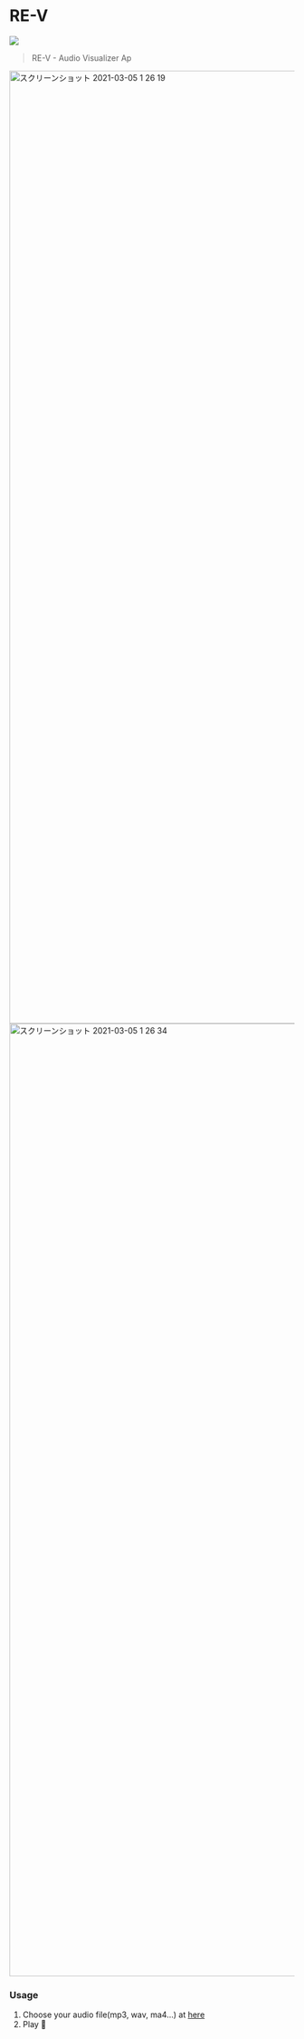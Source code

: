 # RE-V

![](https://re-v.vercel.app/og-image.png)

> RE-V - Audio Visualizer Ap

<img width="1680" alt="スクリーンショット 2021-03-05 1 26 19" src="https://user-images.githubusercontent.com/38882716/109995697-de47c300-7d51-11eb-8c86-191dade23d9f.png">

<img width="1680" alt="スクリーンショット 2021-03-05 1 26 34" src="https://user-images.githubusercontent.com/38882716/109995726-e69ffe00-7d51-11eb-832f-63f1a681ee76.png">

### Usage

1. Choose your audio file(mp3, wav, ma4...) at [here](https://re-v.vercel.app/)
2. Play :woman_dancing:
